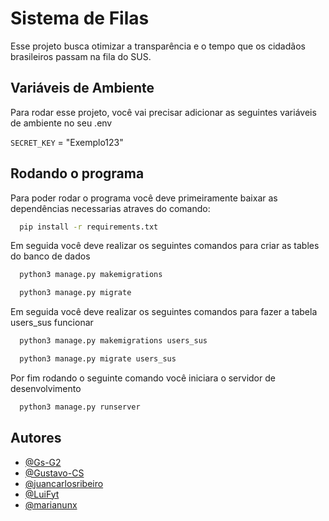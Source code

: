 
# Sistema de Filas

Esse projeto busca otimizar a transparência e o tempo que os cidadãos brasileiros passam na fila do SUS.




## Variáveis de Ambiente

Para rodar esse projeto, você vai precisar adicionar as seguintes variáveis de ambiente no seu .env

`SECRET_KEY` = "Exemplo123"


## Rodando o programa

Para poder rodar o programa você deve primeiramente baixar as dependências necessarias atraves do comando:

```bash
  pip install -r requirements.txt
```
Em seguida você deve realizar os seguintes comandos para criar as tables do banco de dados

```bash
  python3 manage.py makemigrations
```

```bash
  python3 manage.py migrate
```
Em seguida você deve realizar os seguintes comandos para fazer a tabela users_sus funcionar

```bash
  python3 manage.py makemigrations users_sus
```

```bash
  python3 manage.py migrate users_sus
```


Por fim rodando o seguinte comando você iniciara o servidor de desenvolvimento

```bash
  python3 manage.py runserver
```
## Autores

- [@Gs-G2](https://github.com/Gs-G2)
- [@Gustavo-CS](https://github.com/Gustavo-CS)
- [@juancarlosribeiro](https://github.com/juancarlosribeiro)
- [@LuiFyt](https://github.com/LuiFyt)
- [@marianunx](https://github.com/marianunx)

